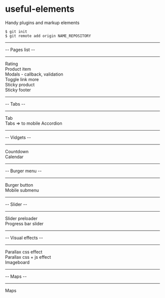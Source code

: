 # useful-elements
Handy plugins and markup elements

```
$ git init
$ git remote add origin NAME_REPOSITORY
```

-- --------------- --
-- Pages list --
-- --------------- --
Rating <br/>
Product item <br/>
Modals - callback, validation <br/>
Toggle link more <br/>
Sticky product <br/>
Sticky footer <br/>
-- --------------- --
-- Tabs --
-- --------------- --
Tab <br/>
Tabs => to mobile Accordion <br/>
-- --------------- --
-- Vidgets --
-- --------------- --
Countdown <br/>
Calendar <br/>
-- --------------- --
-- Burger menu --
-- --------------- --
Burger button <br/>
Mobile submenu <br/>
-- --------------- --
-- Slider --
-- --------------- --
Slider preloader <br/>
Progress bar slider <br/>
-- --------------- --
-- Visual effects --
-- --------------- --
Parallax css effect <br/>
Parallax css + js effect <br/>
Imageboard <br/>
-- --------------- --
-- Maps --
-- --------------- --
Maps
